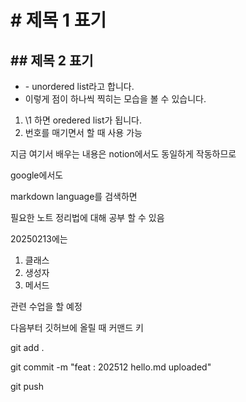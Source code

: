 # \# 제목 1 표기
## \## 제목 2 표기
- \- unordered list라고 합니다.
- 이렇게 점이 하나씩 찍히는 모습을 볼 수 있습니다.

1. \1 하면 oredered list가 됩니다.
2. 번호를 매기면서 할 때 사용 가능

지금 여기서 배우는 내용은 
notion에서도 동일하게 작동하므로

google에서도 

markdown language를 검색하면 

필요한 노트 정리법에 대해 공부 할 수 있음

20250213에는 
1. 클래스
2. 생성자
3. 메서드 

관련 수업을 할 예정

다음부터 깃허브에 올릴 때 커맨드 키 

git add .

git commit -m "feat : 202512 hello.md uploaded"

git push

